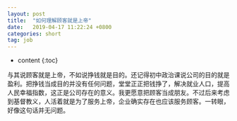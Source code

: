 ```yaml
---
layout: post
title:  "如何理解顾客就是上帝"
date:   2019-04-17 11:22:24 +0800
categories: short
tag: job
---
```


* content
{:toc}


与其说顾客就是上帝，不如说挣钱就是目的。还记得初中政治课说公司的目的就是盈利。把挣钱当成目的并没有任何问题，堂堂正正把钱挣了，解决就业人口，提高人民幸福指数，这正是公司存在的意义。我更愿意把顾客当成朋友。不过后来考虑到基督教义，人活着就是为了服务上帝，企业确实存在也应该服务顾客。一转眼，好像这句话并无问题。







[jekyll]:      http://jekyllrb.com
[jekyll-gh]:   https://github.com/jekyll/jekyll
[jekyll-help]: https://github.com/jekyll/jekyll-help
